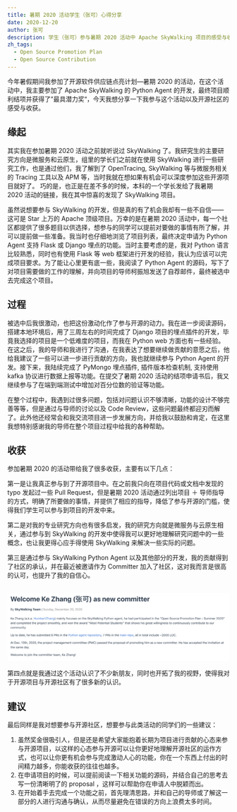 ```yaml
---
title: 暑期 2020 活动学生（张可）心得分享
date: 2020-12-20
author: 张可
description: 学生（张可）参与暑期 2020 活动中 Apache SkyWalking 项目的感受与收获
zh_tags:
  - Open Source Promotion Plan
  - Open Source Contribution
---
```


今年暑假期间我参加了开源软件供应链点亮计划—暑期 2020 的活动，在这个活动中，我主要参加了 Apache SkyWalking 的 Python Agent 的开发，最终项目顺利结项并获得了”最具潜力奖“，今天我想分享一下我参与这个活动以及开源社区的感受与收获。

## 缘起

其实我在参加暑期 2020 活动之前就听说过 SkyWalking 了。我研究生的主要研究方向是微服务和云原生，组里的学长们之前就在使用 SkyWalking 进行一些研究工作，也是通过他们，我了解到了 OpenTracing, SkyWalking 等与微服务相关的 Tracing 工具以及 APM 等，当时我就在想如果有机会可以深度参加这些开源项目就好了。 巧的是，也正是在差不多的时候，本科的一个学长发给了我暑期 2020 活动的链接，我在其中惊喜的发现了 SkyWalking 项目。

虽然说想要参与 SkyWalking 的开发，但是真的有了机会我却有一些不自信——这可是 Star 上万的 Apache 顶级项目。万幸的是在暑期 2020 活动中，每一个社区都提供了很多题目以供选择，想参与的同学可以提前对要做的事情有所了解，并可以提前做一些准备。我当时也仔细地浏览了项目列表，最终决定申请为 Python Agent 支持 Flask 或 Django 埋点的功能。当时主要考虑的是，我对 Python 语言比较熟悉，同时也有使用 Flask 等 web 框架进行开发的经验，我认为应该可以完成项目要求。为了能让心里更有底一些，我阅读了 Python Agent 的源码，写下了对项目需要做的工作的理解，并向项目的导师柯振旭发送了自荐邮件，最终被选中去完成这个项目。

## 过程

被选中后我很激动，也把这份激动化作了参与开源的动力。我在进一步阅读源码，搭建本地环境后，用了三周左右的时间完成了 Django 项目的埋点插件的开发，毕竟我选择的项目是一个低难度的项目，而我在 Python web 方面也有一些经验。在这之后，我的导师和我进行了沟通，在我表达了想要继续做贡献的意愿之后，他给我建议了一些可以进一步进行贡献的方向，我也就继续参与 Python Agent 的开发。接下来，我陆续完成了 PyMongo 埋点插件, 插件版本检查机制, 支持使用 kafka 协议进行数据上报等功能。在提交了暑期 2020 活动的结项申请书后，我又继续参与了在端到端测试中增加对百分位数的验证等功能。

在整个过程中，我遇到过很多问题，包括对问题认识不够清晰，功能的设计不够完善等等，但是通过与导师的讨论以及 Code Review，这些问题最终都迎刃而解了。此外他还经常会和我交流项目进一步发展方向，并给我以鼓励和肯定，在这里我想特别感谢我的导师在整个项目过程中给我的各种帮助。

## 收获

参加暑期 2020 的活动带给我了很多收获，主要有以下几点：

第一是让我真正参与到了开源项目中。在之前我只向在项目代码或文档中发现的 typo 发起过一些 Pull Request，但是暑期 2020 活动通过列出项目 ＋ 导师指导的方式，明确了所要做的事情，并提供了相应的指导，降低了参与开源的门槛，使得我们学生可以参与到项目的开发中来。

第二是对我的专业研究方向也有很多启发，我的研究方向就是微服务与云原生相关，通过参与到 SkyWalking 的开发中使得我可以更好地理解研究问题中的一些概念，也让我更得心应手得使用 SkyWalking 来解决一些实际的问题。

第三是通过参与 SkyWalking Python Agent 以及其他部分的开发，我的贡献得到了社区的承认，并在最近被邀请作为 Committer 加入了社区，这对我而言是很高的认可，也提升了我的自信心。

​ ![committer](committer.png)

第四点就是我通过这个活动认识了不少新朋友，同时也开拓了我的视野，使得我对于开源项目与开源社区有了很多新的认识。

## 建议

最后同样是我对想要参与开源社区，想要参与此类活动的同学们的一些建议：

1. 虽然奖金很吸引人，但是还是希望大家能抱着长期为项目进行贡献的心态来参与开源项目，以这样的心态参与开源可以让你更好地理解开源社区的运作方式，也可以让你更有机会参与完成激动人心的功能，你在一个东西上付出的时间精力越多，你能收获的往往也越多。
2. 在申请项目的时候，可以提前阅读一下相关功能的源码，并结合自己的思考去写一份清晰明了的 proposal ，这样可以帮助你在申请人中脱颖而出。
3. 在开始着手去完成一个功能之前，首先理清思路，并和自己的导师或了解这一部分的人进行沟通与确认，从而尽量避免在错误的方向上浪费太多时间。
